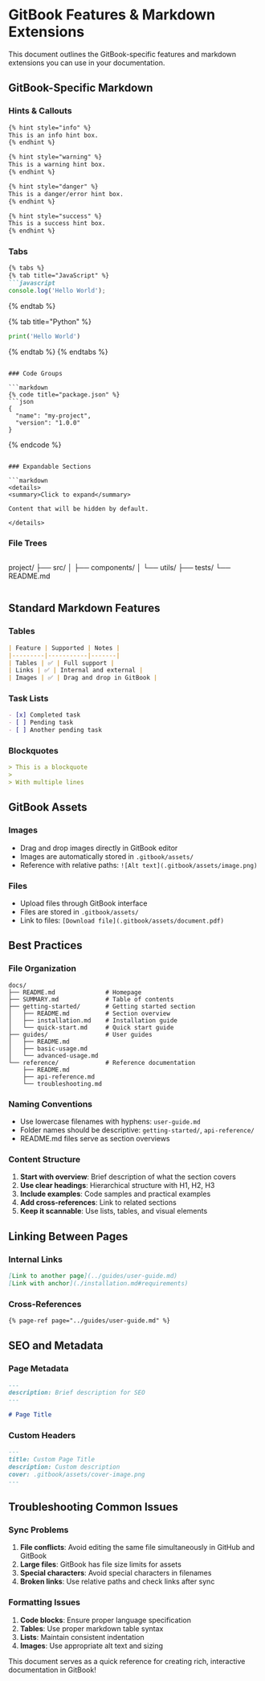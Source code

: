 # GitBook Features & Markdown Extensions

This document outlines the GitBook-specific features and markdown extensions you can use in your documentation.

## GitBook-Specific Markdown

### Hints & Callouts

```markdown
{% hint style="info" %}
This is an info hint box.
{% endhint %}

{% hint style="warning" %}
This is a warning hint box.
{% endhint %}

{% hint style="danger" %}
This is a danger/error hint box.
{% endhint %}

{% hint style="success" %}
This is a success hint box.
{% endhint %}
```

### Tabs

```markdown
{% tabs %}
{% tab title="JavaScript" %}
```javascript
console.log('Hello World');
```
{% endtab %}

{% tab title="Python" %}
```python
print('Hello World')
```
{% endtab %}
{% endtabs %}
```

### Code Groups

```markdown
{% code title="package.json" %}
```json
{
  "name": "my-project",
  "version": "1.0.0"
}
```
{% endcode %}
```

### Expandable Sections

```markdown
<details>
<summary>Click to expand</summary>

Content that will be hidden by default.

</details>
```

### File Trees

```markdown
```
project/
├── src/
│   ├── components/
│   └── utils/
├── tests/
└── README.md
```
```

## Standard Markdown Features

### Tables

```markdown
| Feature | Supported | Notes |
|---------|-----------|-------|
| Tables | ✅ | Full support |
| Links | ✅ | Internal and external |
| Images | ✅ | Drag and drop in GitBook |
```

### Task Lists

```markdown
- [x] Completed task
- [ ] Pending task
- [ ] Another pending task
```

### Blockquotes

```markdown
> This is a blockquote
> 
> With multiple lines
```

## GitBook Assets

### Images

- Drag and drop images directly in GitBook editor
- Images are automatically stored in `.gitbook/assets/`
- Reference with relative paths: `![Alt text](.gitbook/assets/image.png)`

### Files

- Upload files through GitBook interface
- Files are stored in `.gitbook/assets/`
- Link to files: `[Download file](.gitbook/assets/document.pdf)`

## Best Practices

### File Organization

```text
docs/
├── README.md              # Homepage
├── SUMMARY.md             # Table of contents
├── getting-started/       # Getting started section
│   ├── README.md          # Section overview
│   ├── installation.md    # Installation guide
│   └── quick-start.md     # Quick start guide
├── guides/                # User guides
│   ├── README.md
│   ├── basic-usage.md
│   └── advanced-usage.md
└── reference/             # Reference documentation
    ├── README.md
    ├── api-reference.md
    └── troubleshooting.md
```

### Naming Conventions

- Use lowercase filenames with hyphens: `user-guide.md`
- Folder names should be descriptive: `getting-started/`, `api-reference/`
- README.md files serve as section overviews

### Content Structure

1. **Start with overview**: Brief description of what the section covers
2. **Use clear headings**: Hierarchical structure with H1, H2, H3
3. **Include examples**: Code samples and practical examples
4. **Add cross-references**: Link to related sections
5. **Keep it scannable**: Use lists, tables, and visual elements

## Linking Between Pages

### Internal Links

```markdown
[Link to another page](../guides/user-guide.md)
[Link with anchor](./installation.md#requirements)
```

### Cross-References

```markdown
{% page-ref page="../guides/user-guide.md" %}
```

## SEO and Metadata

### Page Metadata

```markdown
---
description: Brief description for SEO
---

# Page Title
```

### Custom Headers

```markdown
---
title: Custom Page Title
description: Custom description
cover: .gitbook/assets/cover-image.png
---
```

## Troubleshooting Common Issues

### Sync Problems

1. **File conflicts**: Avoid editing the same file simultaneously in GitHub and GitBook
2. **Large files**: GitBook has file size limits for assets
3. **Special characters**: Avoid special characters in filenames
4. **Broken links**: Use relative paths and check links after sync

### Formatting Issues

1. **Code blocks**: Ensure proper language specification
2. **Tables**: Use proper markdown table syntax
3. **Lists**: Maintain consistent indentation
4. **Images**: Use appropriate alt text and sizing

This document serves as a quick reference for creating rich, interactive documentation in GitBook!
